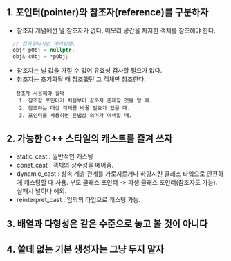 ## 1. 포인터(pointer)와 참조자(reference)를 구분하자

  - 참조자 개념에선 널 참조자가 없다. 메모리 공간을 차지한 객체를 참조해야 한다.
```cpp
  // 컴파일되지만 에러발생.
  obj* pObj = nullptr;
  obj& cObj = *pObj;
```
  - 참조자는 널 값을 가질 수 없어 유효성 검사할 필요가 없다.
  - 참조자는 초기화될 때 참조했던 그 객체만 참조한다.
```
   참조자 사용해야 할때
    1. 참조할 포인터가 처음부터 끝까지 존재할 것을 알 때.
    2. 참조하는 대상 객체를 바꿀 필요가 없을 때.
    3. 포인터를 사용하면 문법상 의미가 어색할 때.
```

## 2. 가능한 C++ 스타일의 캐스트를 즐겨 쓰자

  - static_cast       : 일반적인 캐스팅
  - const_cast        : 객체의 상수성을 떼어줌.
  - dynamic_cast      : 상속 계층 관계를 가로지르거나 하향시킨 클래스 타입으로 안전하게 캐스팅할 때 사용. 부모 클래스 포인터 -> 파생 클래스 포인터(참조자도 가능). 실패시 널이나 예외.
  - reinterpret_cast  : 임의의 타입으로 캐스팅 가능.
 
## 3. 배열과 다형성은 같은 수준으로 놓고 볼 것이 아니다
  
## 4. 쓸데 없는 기본 생성자는 그냥 두지 말자


  
  
  
  

